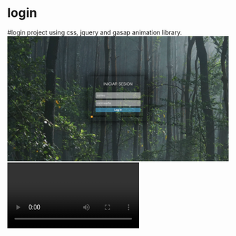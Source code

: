 # login
#login project using css, jquery and gasap animation library.
![image info](./login-image.png)
![mp4 info](./login-video.mp4)
